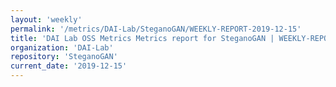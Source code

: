 ```yaml
---
layout: 'weekly'
permalink: '/metrics/DAI-Lab/SteganoGAN/WEEKLY-REPORT-2019-12-15'
title: 'DAI Lab OSS Metrics Metrics report for SteganoGAN | WEEKLY-REPORT-2019-12-15'
organization: 'DAI-Lab'
repository: 'SteganoGAN'
current_date: '2019-12-15'
---
```

